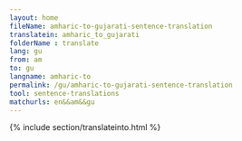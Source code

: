 ```yaml
---
layout: home
fileName: amharic-to-gujarati-sentence-translation
translatein: amharic_to_gujarati
folderName : translate
lang: gu
from: am
to: gu
langname: amharic-to
permalink: /gu/amharic-to-gujarati-sentence-translation
tool: sentence-translations
matchurls: en&&am&&gu
---
```

{% include section/translateinto.html %}
